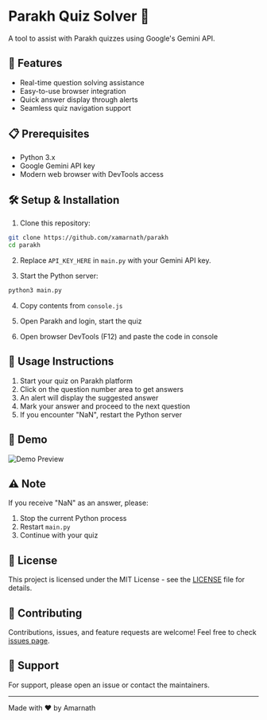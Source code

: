 # Parakh Quiz Solver 🎯

A tool to assist with Parakh quizzes using Google's Gemini API.

## 🚀 Features

- Real-time question solving assistance
- Easy-to-use browser integration
- Quick answer display through alerts
- Seamless quiz navigation support

## 📋 Prerequisites

- Python 3.x
- Google Gemini API key
- Modern web browser with DevTools access

## 🛠️ Setup & Installation

1. Clone this repository:
```bash
git clone https://github.com/xamarnath/parakh
cd parakh
```

2. Replace `API_KEY_HERE` in `main.py` with your Gemini API key.

3. Start the Python server:
```bash
python3 main.py
```

4. Copy contents from `console.js`

5. Open Parakh and login, start the quiz

6. Open browser DevTools (F12) and paste the code in console

## 📖 Usage Instructions

1. Start your quiz on Parakh platform
2. Click on the question number area to get answers
3. An alert will display the suggested answer
4. Mark your answer and proceed to the next question
5. If you encounter "NaN", restart the Python server

## 🎥 Demo

![Demo Preview](https://envs.sh/g9v.gif)

## ⚠️ Note

If you receive "NaN" as an answer, please:
1. Stop the current Python process
2. Restart `main.py`
3. Continue with your quiz

## 📜 License

This project is licensed under the MIT License - see the [LICENSE](LICENSE) file for details.

## 🤝 Contributing

Contributions, issues, and feature requests are welcome! Feel free to check [issues page](link-to-issues).

## 👥 Support

For support, please open an issue or contact the maintainers.

---
Made with ❤️ by Amarnath